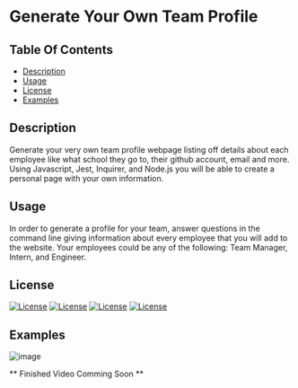 # Generate Your Own Team Profile

## Table Of Contents

- [Description](#description)
- [Usage](#usage)
- [License](#license)
- [Examples](#examples)

## Description

Generate your very own team profile webpage listing off details about each employee like what school they go to, their github account, email and more. Using Javascript, Jest, Inquirer, and Node.js you will be able to create a personal page with your own information.

## Usage 

In order to generate a profile for your team, answer questions in the command line giving information about every employee that you will add to the website. Your employees could be any of the following: Team Manager, Intern, and Engineer.

## License

[![License](https://img.shields.io/badge/License-Javascript-orange.svg)](https://opensource.org/licenses/Javascript)
[![License](https://img.shields.io/badge/License-Node_js-blue.svg)](https://opensource.org/licenses/Node_js)
[![License](https://img.shields.io/badge/License-Jest-green.svg)](https://opensource.org/licenses/Jest)
[![License](https://img.shields.io/badge/License-Inquirer-red.svg)](https://opensource.org/licenses/Inquirer)

## Examples

![image](https://user-images.githubusercontent.com/100370557/179791889-287cc150-287a-4b37-a379-d2475bba4745.png)

** Finished Video Comming Soon **


